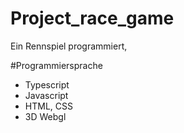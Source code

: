 # Project_race_game

Ein Rennspiel programmiert, 


#Programmiersprache
- Typescript
- Javascript
- HTML, CSS
- 3D Webgl 
